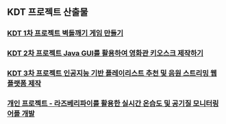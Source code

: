 ## KDT 프로젝트 산출물

### [KDT 1차 프로젝트 벽돌깨기 게임 만들기](https://github.com/jhs1255/portfolio/blob/main/1%EC%B0%A8%20%ED%94%84%EB%A1%9C%EC%A0%9D%ED%8A%B8/README.md)

### [KDT 2차 프로젝트 Java GUI를 활용하여 영화관 키오스크 제작하기](https://github.com/jhs1255/portfolio/blob/main/2%EC%B0%A8%ED%94%84%EB%A1%9C%EC%A0%9D%ED%8A%B8/README.md)

### [KDT 3차 프로젝트 인공지능 기반 플레이리스트 추천 및 음원 스트리밍 웹 플랫폼 제작](https://github.com/jhs1255/portfolio/blob/main/3%EC%B0%A8%20%ED%94%84%EB%A1%9C%EC%A0%9D%ED%8A%B8/README.md)

### [개인 프로젝트 - 라즈베리파이를 활용한 실시간 온습도 및 공기질 모니터링 어플 개발](https://github.com/jhs1255/portfolio/blob/main/%EC%8B%A4%EC%8B%9C%EA%B0%84%20%EC%98%A8%EC%8A%B5%EB%8F%84%20%EB%B0%8F%20%EA%B3%B5%EA%B8%B0%EC%A7%88%20%EB%AA%A8%EB%8B%88%ED%84%B0%EB%A7%81%20%EC%96%B4%ED%94%8C%20%EA%B0%9C%EB%B0%9C/README.md)